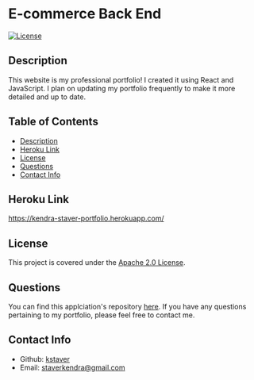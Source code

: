 # E-commerce Back End

[![License](https://img.shields.io/badge/License-Apache_2.0-blue.svg)](https://opensource.org/licenses/Apache-2.0)

  ## Description
  This website is my professional portfolio! I created it using React and JavaScript. I plan on updating my portfolio frequently to make it more detailed and up to date.

  ## Table of Contents
  - [Description](#description)
  - [Heroku Link](#heroku-link)
  - [License](#license)
  - [Questions](#questions)
  - [Contact Info](#contact-info)

  ## Heroku Link
  https://kendra-staver-portfolio.herokuapp.com/

  ## License
  This project is covered under the [Apache 2.0 License](https://www.apache.org/licenses/LICENSE-2.0).

  ## Questions
  You can find this applciation's repository [here](https://github.com/kstaver/React-Portfolio-v2). If you have any questions pertaining to my portfolio, please feel free to contact me.

  ## Contact Info
  - Github: [kstaver](https://github.com/kstaver)
  - Email: staverkendra@gmail.com